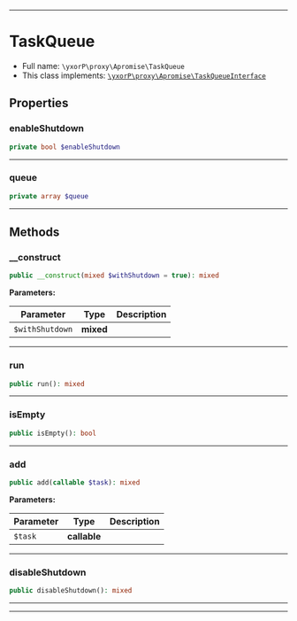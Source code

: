 ***

# TaskQueue





* Full name: `\yxorP\proxy\Apromise\TaskQueue`
* This class implements:
[`\yxorP\proxy\Apromise\TaskQueueInterface`](./TaskQueueInterface.md)



## Properties


### enableShutdown



```php
private bool $enableShutdown
```






***

### queue



```php
private array $queue
```






***

## Methods


### __construct



```php
public __construct(mixed $withShutdown = true): mixed
```








**Parameters:**

| Parameter | Type | Description |
|-----------|------|-------------|
| `$withShutdown` | **mixed** |  |




***

### run



```php
public run(): mixed
```











***

### isEmpty



```php
public isEmpty(): bool
```











***

### add



```php
public add(callable $task): mixed
```








**Parameters:**

| Parameter | Type | Description |
|-----------|------|-------------|
| `$task` | **callable** |  |




***

### disableShutdown



```php
public disableShutdown(): mixed
```











***


***

